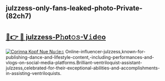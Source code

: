 ## julzzess-only-fans​-leaked-photo​-Private-(82ch7)


# <h2><a href="https://mediaupload.pro?title=julzzess&ref=git">🔗👉 🔴 julzzess-P𝚑ot𝚘𝚜-V𝚒d𝚎o</a></h2>

[![Corinna Kopf Nue Nu𝚍e𝚜](https://i.imgur.com/0qMVB7G.gif)](https://mediaupload.pro?title=julzzess&ref=git)
Online-influencer-julzzess,known-for-publishing-dance-and-lifestyle-content,-including-performances-and-vlogs-on-social-media-platforms.Brilliant-ventriloquist-assistant-julzzess,celebrated-for-their-exceptional-abilities-and-accomplishments-in-assisting-ventriloquists.  